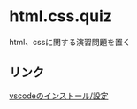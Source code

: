 # html.css.quiz

html、cssに関する演習問題を置く


## リンク
[vscodeのインストール/設定](https://github.com/KimiyukiYamauchi/vscode)
